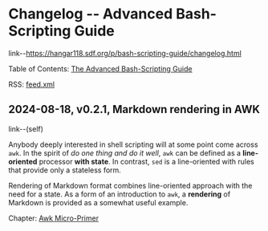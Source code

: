 # Changelog -- Advanced Bash-Scripting Guide

link--https://hangar118.sdf.org/p/bash-scripting-guide/changelog.html

Table of Contents: [The Advanced Bash-Scripting
Guide](https://hangar118.sdf.org/p/bash-scripting-guide/)

RSS: [feed.xml](https://hangar118.sdf.org/p/bash-scripting-guide/feed.xml)


## 2024-08-18, v0.2.1, Markdown rendering in AWK

link--(self)

Anybody deeply interested in shell scripting will at some point come
across `awk`. In the spirit of *do one thing and do it well*, `awk`
can be defined as a **line-oriented** processor **with state**. In
contrast, `sed` is a line-oriented with rules that provide only a
stateless form.

Rendering of Markdown format combines line-oriented approach with the
need for a state. As a form of an introduction to `awk`, a
**rendering** of Markdown is provided as a somewhat useful example.

Chapter: [Awk Micro-Primer](https://hangar118.sdf.org/p/bash-scripting-guide/web/awk_micro_primer.html)
